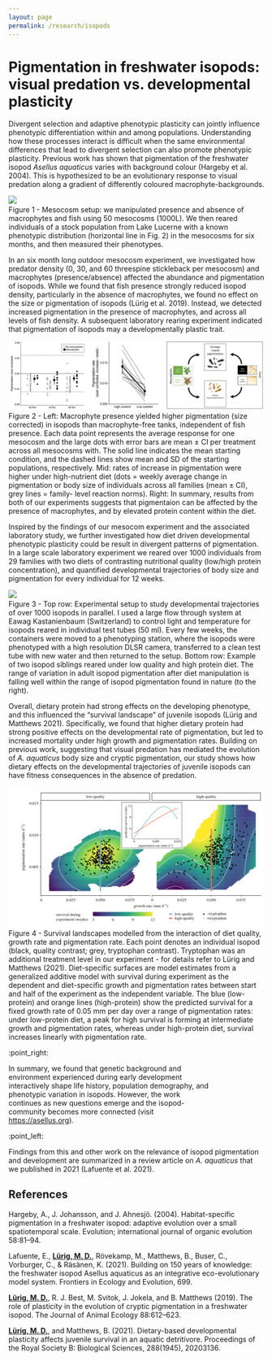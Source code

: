 ```yaml
---
layout: page
permalink: /research/isopods
---
```

# Pigmentation in freshwater isopods: visual predation vs. developmental plasticity

Divergent selection and adaptive phenotypic plasticity can jointly influence phenotypic differentiation within and among populations. Understanding how these processes interact is difficult when the same environmental differences that lead to divergent selection can also promote phenotypic plasticity. Previous work has shown that pigmentation of the freshwater isopod *Asellus aquaticus* varies with background colour (Hargeby et al. 2004). This is hypothesized to be an evolutionary response to visual predation along a gradient of differently coloured macrophyte-backgrounds. 

<div class="res-center">
<div class="res-container">
<img class="res-img" src="/assets/images/figures/isopods_1.png">
<div class="res-caption">
Figure 1 - Mesocosm setup: we manipulated presence and absence of macrophytes and fish using 50 mesocosms (1000L). We then reared individuals of a stock population from Lake Lucerne with a known phenotypic distribution (horizontal line in Fig. 2) in the mesocosms for six months, and then measured their phenotypes.  
</div>
</div>
</div>

In an six month long outdoor mesocosm experiment, we investigated how predator density (0, 30, and 60 threespine stickleback per mesocosm) and macrophytes (presence/absence) affected the abundance and pigmentation of isopods. While we found that fish presence strongly reduced isopod density, particularly in the absence of macrophytes, we found no effect on the size or pigmentation of isopods (Lürig et al. 2019). Instead, we detected increased pigmentation in the presence of macrophytes, and across all levels of fish density. A subsequent laboratory rearing experiment indicated that pigmentation of isopods may a developmentally plastic trait. 

<div class="res-center">
<div class="res-container" >
<img class="res-img" src="/assets/images/figures/isopods_2.png">
<div class="res-caption">
Figure 2 - Left: Macrophyte presence yielded higher pigmentation (size corrected) in isopods than macrophyte-free tanks, independent of fish presence. Each data point represents the average response for one mesocosm and the large dots with error bars are mean ± CI per treatment across all mesocosms with. The solid line indicates the mean starting condition, and the dashed lines show mean and SD of the starting populations, respectively. Mid: rates of increase in pigmentation were higher under high-nutrient diet (dots = weekly average change in pigmentation or body size of individuals across all families (mean ± CI), grey lines = family- level reaction norms). Right: In summary, results from both of our experiments suggests that pigmentaion can be affected by the presence of macrophytes, and by elevated protein content within the diet.
</div>
</div>
</div>

Inspired by the findings of our mesocom experiment and the associated laboratory study, we  further investigated how diet driven developmental phenotypic plasticity could be result in divergent patterns of pigmentation. In a large scale laboratory experiment we reared over 1000 individuals from 29 families with two diets of contrasting nutritional quality (low/high protein concentration), and quantified developmental trajectories of body size and pigmentation for every individual for 12 weeks. 

<div class="res-center">
<div class="res-container">
<img class="res-img" src="/assets/images/figures/isopods_3.png">
<div class="res-caption">
Figure 3 - Top row: Experimental setup to study developmental trajectories of over 1000 isopods in parallel. I used a large flow through system at Eawag Kastanienbaum (Switzerland) to control light and temperature for isopods reared in individual test tubes (50 ml). Every few weeks, the containers were moved to a phenotyping station, where the isopods were phenotyped with a high resolution DLSR camera, transferred to a clean test tube with new water and then returned to the setup. Bottom row: Example of two isopod siblings reared under low quality and high protein diet. The range of variation in adult isopod pigmentation after diet manipulation is falling well within the range of isopod pigmentation found in nature (to the right).
</div>
</div>
</div>

Overall, dietary protein had strong effects on the developing phenotype, and this influenced the “survival landscape” of juvenile isopods (Lürig and Matthews 2021). Specifically, we found that higher dietary protein had strong positive effects on the developmental rate of pigmentation, but led to increased mortality under high growth and pigmentation rates. Building on previous work, suggesting that visual predation has mediated the evolution of <i>A. aquaticus</i> body size and cryptic pigmentation, our study shows how dietary effects on the developmental trajectories of juvenile isopods can have fitness consequences in the absence of predation. 

<div class="res-center">
<div class="res-container">
<img class="res-img" src="/assets/images/figures/isopods_4.png">
<div class="res-caption">
Figure 4 - Survival landscapes modelled from the interaction of diet quality, growth rate and pigmentation rate. Each point denotes an individual isopod (black, quality contrast; grey, tryptophan contrast). Tryptophan was an additional treatment level in our experiment - for details refer to Lürig and Matthews (2021). Diet-specific surfaces are model estimates from a generalized additive model with survival during experiment as the dependent and diet-specific growth and pigmentation rates between start and half of the experiment as the independent variable. The blue (low-protein) and orange lines (high-protein) show the predicted survival for a fixed growth rate of 0.05 mm per day over a range of pigmentation rates: under low-protein diet, a peak for high survival is forming at intermediate growth and pigmentation rates, whereas under high-protein diet, survival increases linearly with pigmentation rate.
</div>
</div>
</div>

<div class="pointer">
<p>:point_right:</p>
<p style="max-width:80%">
In summary, we found that genetic background and environment experienced during early development interactively shape life history, population demography, and phenotypic variation in isopods. However, the work continues as new questions emerge and the isopod-community becomes more connected (visit <a id="link"  href="https://asellus.org" target="_blank">https://asellus.org</a>). 
</p>
<p>:point_left:</p>
</div>

Findings from this and other work on the relevance of isopod pigmentation and development are summarized in a review article on <i>A. aquaticus</i> that we published in 2021 (Lafuente et al. 2021). 

## References 

Hargeby, A., J. Johansson, and J. Ahnesjö. (2004). Habitat-specific pigmentation in a freshwater isopod: adaptive evolution over a small spatiotemporal scale. Evolution; international journal of organic evolution 58:81–94.

Lafuente, E., <u><strong>Lürig, M. D.</strong></u>, Rövekamp, M., Matthews, B., Buser, C., Vorburger, C., & Räsänen, K. (2021). Building on 150 years of knowledge: the freshwater isopod Asellus aquaticus as an integrative eco-evolutionary model system. Frontiers in Ecology and Evolution, 699.

<u><strong>Lürig, M. D.</strong></u>, R. J. Best, M. Svitok, J. Jokela, and B. Matthews (2019). The role of plasticity in the evolution of cryptic pigmentation in a freshwater isopod. The Journal of Animal Ecology 88:612–623.

<u><strong>Lürig, M. D.</strong></u>, and Matthews, B. (2021). Dietary-based developmental plasticity affects juvenile survival in an aquatic detritivore. Proceedings of the Royal Society B: Biological Sciences, 288(1945), 20203136. 